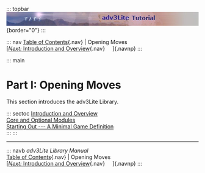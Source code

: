 ::: topbar
![](topbar.jpg){border="0"}
:::

::: nav
[Table of Contents](toc.htm){.nav} \| Opening Moves\
[[*Next:* Introduction and Overview](docs-intro.htm){.nav}     ]{.navnp}
:::

::: main
# Part I: Opening Moves

This section introduces the adv3Lite Library.

::: sectoc
[Introduction and Overview](docs-intro.htm)\
[Core and Optional Modules](modules.htm)\
[Starting Out --- A Minimal Game Definition](mingame.htm)\
:::
:::

------------------------------------------------------------------------

::: navb
*adv3Lite Library Manual*\
[Table of Contents](toc.htm){.nav} \| Opening Moves\
[[*Next:* Introduction and Overview](docs-intro.htm){.nav}     ]{.navnp}
:::
